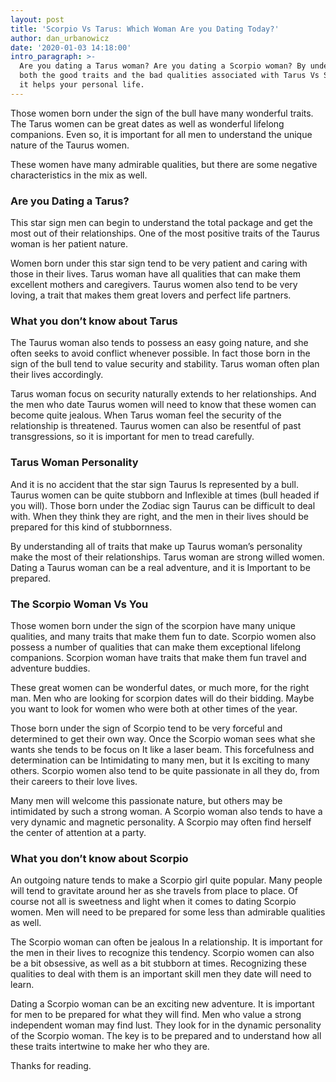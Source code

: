 ```yaml
---
layout: post
title: 'Scorpio Vs Tarus: Which Woman Are you Dating Today?'
author: dan_urbanowicz
date: '2020-01-03 14:18:00'
intro_paragraph: >-
  Are you dating a Tarus woman? Are you dating a Scorpio woman? By understanding
  both the good traits and the bad qualities associated with Tarus Vs Scorpio,
  it helps your personal life.
---
```

Those women born under the sign of the bull have many wonderful traits. The Tarus women can be great dates as well as wonderful lifelong companions. Even so, it is important for all men to understand the unique nature of the Taurus women.

These women have many admirable qualities, but there are some negative characteristics in the mix as well. 

### Are you Dating a Tarus?

This star sign men can begin to understand the total package and get the most out of their relationships. One of the most positive traits of the Taurus woman is her patient nature.

Women born under this star sign tend to be very patient and caring with those in their lives. Tarus woman have all qualities that can make them excellent mothers and caregivers. Taurus women also tend to be very loving, a trait that makes them great lovers and perfect life partners.

### What you don’t know about Tarus

The Taurus woman also tends to possess an easy going nature, and she often seeks to avoid conflict whenever possible. In fact those born in the sign of the bull tend to value security and stability. Tarus woman often plan their lives accordingly.

Tarus woman focus on security naturally extends to her relationships. And the men who date Taurus women will need to know that these women can become quite jealous. When Tarus woman feel the security of the relationship is threatened. Taurus women can also be resentful of past transgressions, so it is important for men to tread carefully.

### Tarus Woman Personality

And it is no accident that the star sign Taurus Is represented by a bull. Taurus women can be quite stubborn and Inflexible at times (bull headed if you will). Those born under the Zodiac sign Taurus can be difficult to deal with. When they think they are right, and the men in their lives should be prepared for this kind of stubbornness.

By understanding all of traits that make up Taurus woman’s personality make the most of their relationships. Tarus woman are strong willed women. Dating a Taurus woman can be a real adventure, and it is Important to be prepared.

### The Scorpio Woman Vs You

Those women born under the sign of the scorpion have many unique qualities, and many traits that make them fun to date. Scorpio women also possess a number of qualities that can make them exceptional lifelong companions. Scorpion woman have traits that make them fun travel and adventure buddies.

These great women can be wonderful dates, or much more, for the right man. Men who are looking for scorpion dates will do their bidding. Maybe you want to look for women who were both at other times of the year.

Those born under the sign of Scorpio tend to be very forceful and determined to get their own way. Once the Scorpio woman sees what she wants she tends to be focus on It like a laser beam. This forcefulness and determination can be Intimidating to many men, but it Is exciting to many others. Scorpio women also tend to be quite passionate in all they do, from their careers to their love lives.

Many men will welcome this passionate nature, but others may be intimidated by such a strong woman. A Scorpio woman also tends to have a very dynamic and magnetic personality. A Scorpio may often find herself the center of attention at a party.

### What you don’t know about Scorpio

An outgoing nature tends to make a Scorpio girl quite popular. Many people will tend to gravitate around her as she travels from place to place. Of course not all is sweetness and light when it comes to dating Scorpio women. Men will need to be prepared for some less than admirable qualities as well.

The Scorpio woman can often be jealous In a relationship. It is important for the men in their lives to recognize this tendency. Scorpio women can also be a bit obsessive, as well as a bit stubborn at times. Recognizing these qualities to deal with them is an important skill men they date will need to learn.

Dating a Scorpio woman can be an exciting new adventure. It is important for men to be prepared for what they will find. Men who value a strong independent woman may find lust. They look for in the dynamic personality of the Scorpio woman. The key is to be prepared and to understand how all these traits intertwine to make her who they are.

Thanks for reading.
